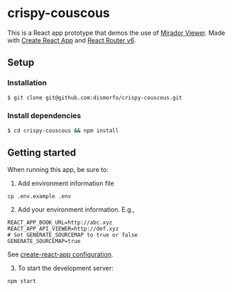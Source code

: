 # crispy-couscous

This is a React app prototype that demos the use of [Mirador Viewer](https://github.com/ProjectMirador/mirador). 
Made with [Create React App](https://reactjs.org/docs/create-a-new-react-app.html#create-react-app) and [React Router v6](https://reactrouter.com/). 

## Setup

### Installation 

```bash
$ git clone git@github.com:dismorfo/crispy-couscous.git
```

### Install dependencies 

```bash
$ cd crispy-couscous && npm install
```

## Getting started 

When running this app, be sure to:

1. Add environment information file 
   
```
cp .env.example .env
```

2. Add your environment information. E.g., 

```
REACT_APP_BOOK_URL=http://abc.xyz
REACT_APP_API_VIEWER=http://def.xyz
# Set GENERATE_SOURCEMAP to true or false
GENERATE_SOURCEMAP=true
```
See [create-react-app configuration](https://create-react-app.dev/docs/advanced-configuration/).

3. To start the development server:

```
npm start
```
